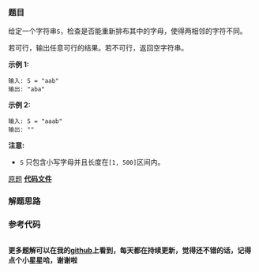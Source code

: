 ### 题目
给定一个字符串`S`，检查是否能重新排布其中的字母，使得两相邻的字符不同。

若可行，输出任意可行的结果。若不可行，返回空字符串。

**示例  1:**

    
    
    输入: S = "aab"
    输出: "aba"
    

**示例 2:**

    
    
    输入: S = "aaab"
    输出: ""
    

**注意:**

  * `S` 只包含小写字母并且长度在`[1, 500]`区间内。

[原题](https://leetcode-cn.com/problems/reorganize-string/)    **[代码文件]()**


### 解题思路




### 参考代码

```go


```




**更多题解可以在我的[github](https://github.com/LZH139/leetcode_Go)上看到，每天都在持续更新，觉得还不错的话，记得点个小星星哈，谢谢啦**
